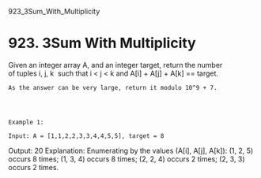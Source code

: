 923_3Sum_With_Multiplicity
# 923. 3Sum With Multiplicity

Given an integer array A, and an integer target, return the number
        of tuples i, j, k  such that i < j < k and A[i]
            + A[j] + A[k] == target.

    As the answer can be very large, return it modulo 10^9 + 7.
    

     

    Example 1:

    Input: A = [1,1,2,2,3,3,4,4,5,5], target = 8
Output: 20
Explanation: 
Enumerating by the values (A[i], A[j], A[k]):
(1, 2, 5) occurs 8 times;
(1, 3, 4) occurs 8 times;
(2, 2, 4) occurs 2 times;
(2, 3, 3) occurs 2 times.